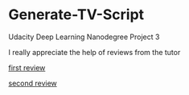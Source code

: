 # Generate-TV-Script
Udacity Deep Learning Nanodegree Project 3

I really appreciate the help of reviews from the tutor

[first review](https://review.udacity.com/?utm_medium=email&utm_campaign=reviewsapp-submission-reviewed&utm_source=blueshift&utm_content=reviewsapp-submission-reviewed&bsft_clkid=b8f565ed-2270-42b4-a4ea-95ee869401bd&bsft_uid=342713c1-d8ec-49ac-91e7-f554a3e2b9d8&bsft_mid=ce9f76ec-6424-48c2-a6cd-f75f7b3f785b&bsft_eid=6f154690-7543-4582-9be7-e397af208dbd&bsft_txnid=c202780e-0366-4c04-ba63-14b92be82cc4#!/reviews/537238)

[second review](https://review.udacity.com/?utm_medium=email&utm_campaign=reviewsapp-submission-reviewed&utm_source=blueshift&utm_content=reviewsapp-submission-reviewed&bsft_clkid=0333b2a9-d634-4119-9c65-b33ace5c795f&bsft_uid=342713c1-d8ec-49ac-91e7-f554a3e2b9d8&bsft_mid=d8efce41-84de-4578-9794-fa0babfad2da&bsft_eid=6f154690-7543-4582-9be7-e397af208dbd&bsft_txnid=d39a8f32-6e34-45e5-afe8-59e773200a57#!/reviews/537660)

